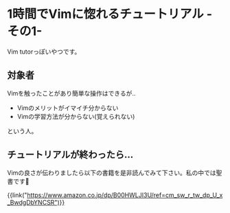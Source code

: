 # 1時間でVimに惚れるチュートリアル -その1-


Vim tutorっぽいやつです。


対象者
------

Vimを触ったことがあり簡単な操作はできるが..

* Vimのメリットがイマイチ分からない
* Vimの学習方法が分からない(覚えられない)

という人。


チュートリアルが終わったら...
-----------------------------

Vimの良さが伝わりましたら以下の書籍を是非読んでみて下さい。私の中では聖書です🙏

{{link("https://www.amazon.co.jp/dp/B00HWLJI3U/ref=cm_sw_r_tw_dp_U_x_BwdgDbYNCSR")}}

